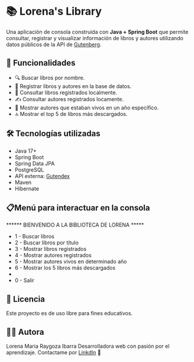 # 📚 Lorena's Library

Una aplicación de consola construida con **Java + Spring Boot** que permite consultar, registrar y visualizar información de libros y autores utilizando datos públicos de la API de [Gutenberg](https://gutendex.com/).

## 🚀 Funcionalidades

- 🔍 Buscar libros por nombre.
- 📖 Registrar libros y autores en la base de datos.
- 🧠 Consultar libros registrados localmente.
- ✍️ Consultar autores registrados locamente.
- 📅 Mostrar autores que estaban vivos en un año específico.
- 🔝 Mostrar el top 5 de libros más descargados.

## 🛠️ Tecnologías utilizadas

- Java 17+
- Spring Boot
- Spring Data JPA
- PostgreSQL 
- API externa: [Gutendex](https://gutendex.com/)
- Maven
- Hibernate

## 📋Menú para interactuar en la consola

****** BIENVENIDO A LA BIBLIOTECA DE LORENA *****
- 1 - Buscar libros
- 2 - Buscar libros por título
- 3 - Mostrar libros registrados
- 4 - Mostrar autores registrados
- 5 - Mostrar autores vivos en determinado año
- 6 - Mostrar los 5 libros más descargados
-
- 0 - Salir

## 📄 Licencia
Este proyecto es de uso libre para fines educativos.

## 👩‍💻 Autora
Lorena Maria Raygoza Ibarra
Desarrolladora web con pasión por el aprendizaje.
Contactame por [LinkdIn](www.linkedin.com/in/lorena-raygoza09) 🌟
